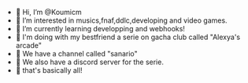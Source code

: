- 👋 Hi, I’m @Koumicm
- 👀 I’m interested in musics,fnaf,ddlc,developing and video games.
- 🌱 I’m currently learning developping and webhooks!
- 🌼 I'm doing with my bestfriend a serie on gacha club called "Alexya's arcade"
- 🐑 We have a channel called "sanario"
- 🥭 We also have a discord server for the serie.
- 😬 that's basically all!
